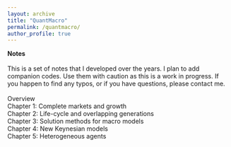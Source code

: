 ```yaml
---
layout: archive
title: "QuantMacro"
permalink: /quantmacro/
author_profile: true
---
```


**Notes** <br>
          <br>
This is a set of notes that I developed over the years. I plan to add companion codes. Use them with caution as this is a work in progress. If you happen to find any typos, or if you have questions, please contact me.           <br>
 <br> 
Overview <br> 
Chapter 1: Complete markets and growth <br> 
Chapter 2: Life-cycle and overlapping generations <br> 
Chapter 3: Solution methods for macro models <br> 
Chapter 4: New Keynesian models <br> 
Chapter 5: Heterogeneous agents <br> 

          
          
          
          
          
